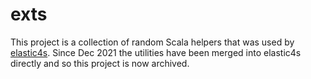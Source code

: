 # exts

This project is a collection of random Scala helpers that was used by [elastic4s](https://github.com/sksamuel/elastic4s).
Since Dec 2021 the utilities have been merged into elastic4s directly and so this project is now archived.
